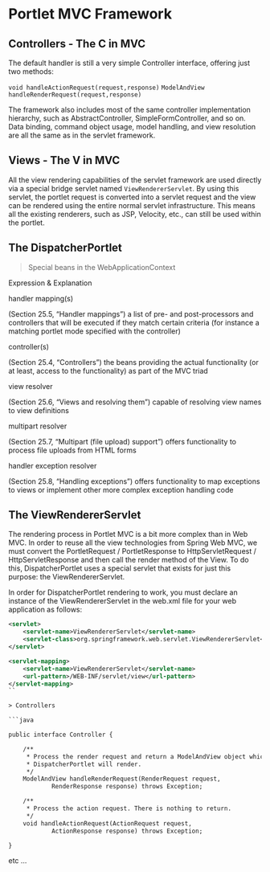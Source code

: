 # Portlet MVC Framework

## Controllers - The C in MVC

The default handler is still a very simple Controller interface, offering just two methods:

`void handleActionRequest(request,response)`
`ModelAndView handleRenderRequest(request,response)`

The framework also includes most of the same controller implementation hierarchy, such as AbstractController, SimpleFormController, and so on. Data binding, command object usage, model handling, and view resolution are all the same as in the servlet framework.

## Views - The V in MVC

All the view rendering capabilities of the servlet framework are used directly via a special bridge servlet named `ViewRendererServlet`. By using this servlet, the portlet request is converted into a servlet request and the view can be rendered using the entire normal servlet infrastructure. This means all the existing renderers, such as JSP, Velocity, etc., can still be used within the portlet.

## The DispatcherPortlet

> Special beans in the WebApplicationContext

Expression & Explanation

handler mapping(s)

(Section 25.5, “Handler mappings”) a list of pre- and post-processors and controllers that will be executed if they match certain criteria (for instance a matching portlet mode specified with the controller)

controller(s)

(Section 25.4, “Controllers”) the beans providing the actual functionality (or at least, access to the functionality) as part of the MVC triad

view resolver

(Section 25.6, “Views and resolving them”) capable of resolving view names to view definitions

multipart resolver

(Section 25.7, “Multipart (file upload) support”) offers functionality to process file uploads from HTML forms

handler exception resolver

(Section 25.8, “Handling exceptions”) offers functionality to map exceptions to views or implement other more complex exception handling code

## The ViewRendererServlet

The rendering process in Portlet MVC is a bit more complex than in Web MVC. In order to reuse all the view technologies from Spring Web MVC, we must convert the PortletRequest / PortletResponse to HttpServletRequest / HttpServletResponse and then call the render method of the View. To do this, DispatcherPortlet uses a special servlet that exists for just this purpose: the ViewRendererServlet.

In order for DispatcherPortlet rendering to work, you must declare an instance of the ViewRendererServlet in the web.xml file for your web application as follows:

```xml
<servlet>
    <servlet-name>ViewRendererServlet</servlet-name>
    <servlet-class>org.springframework.web.servlet.ViewRendererServlet</servlet-class>
</servlet>

<servlet-mapping>
    <servlet-name>ViewRendererServlet</servlet-name>
    <url-pattern>/WEB-INF/servlet/view</url-pattern>
</servlet-mapping>
``

> Controllers

```java

public interface Controller {

    /**
     * Process the render request and return a ModelAndView object which the
     * DispatcherPortlet will render.
     */
    ModelAndView handleRenderRequest(RenderRequest request,
            RenderResponse response) throws Exception;

    /**
     * Process the action request. There is nothing to return.
     */
    void handleActionRequest(ActionRequest request,
            ActionResponse response) throws Exception;

}

```

etc ...
